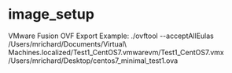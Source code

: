 # image_setup

VMware Fusion OVF Export Example:
./ovftool --acceptAllEulas /Users/mrichard/Documents/Virtual\ Machines.localized/Test1_CentOS7.vmwarevm/Test1_CentOS7.vmx /Users/mrichard/Desktop/centos7_minimal_test1.ova
